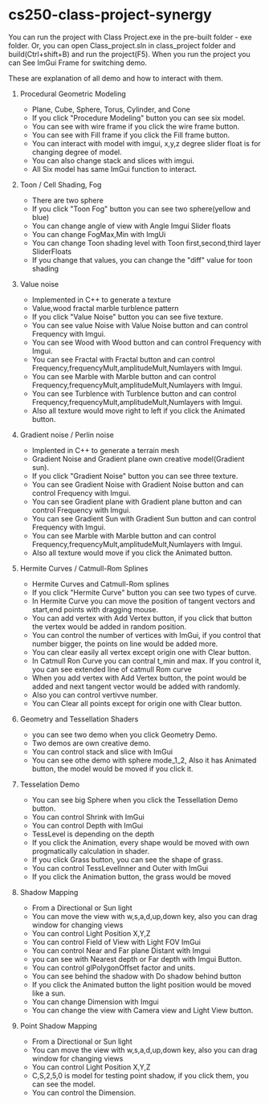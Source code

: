 # cs250-class-project-synergy


You can run the project with Class Project.exe in the pre-built folder - exe folder.
Or, you can open Class_project.sln in class_project folder and build(Ctrl+shift+B) and run the project(F5). 
When you run the project you can See ImGui Frame for switching demo. 

These are explanation of all demo and how to interact with them.
1. Procedural Geometric Modeling
	- Plane, Cube, Sphere, Torus, Cylinder, and Cone
	- If you click "Procedure Modeling" button you can see six model.
	- You can see with wire frame if you click the wire frame button.
	- You can see with Fill frame if you click the Fill frame button.
	- You can interact with model with imgui, x,y,z degree slider float is for changing degree of model.
	- You can also change stack and slices with imgui.
	- All Six model has same ImGui function to interact.
2. Toon / Cell Shading, Fog
	- There are two sphere
	- If you click "Toon Fog" button you can see two sphere(yellow and blue)
	- You can change angle of view with Angle Imgui Slider floats
	- You can change FogMax,Min with ImgUi
	- You can change Toon shading level with Toon first,second,third layer SliderFloats
	- If you change that values, you can change the "diff" value for toon shading
3. Value noise
	- Implemented in C++ to generate a texture
	- Value,wood fractal marble turblence pattern
	- If you click "Value Noise" button you can see five texture.
	- You can see value Noise with Value Noise button and can control Frequency with Imgui.
	- You can see Wood with Wood button and can control Frequency with Imgui.
	- You can see Fractal with Fractal button and can control Frequency,frequencyMult,amplitudeMult,Numlayers with Imgui.
	- You can see Marble with Marble button and can control Frequency,frequencyMult,amplitudeMult,Numlayers with Imgui.
	- You can see Turblence with Turblence button and can control Frequency,frequencyMult,amplitudeMult,Numlayers with Imgui.
	- Also all texture would move right to left if you click the Animated button.
4. Gradient noise / Perlin noise
	- Implented in C++ to generate a terrain mesh
	- Gradient Noise and Gradient plane own creative model(Gradient sun).
	- If you click "Gradient Noise" button you can see three texture.
	- You can see Gradient Noise with Gradient Noise button and can control Frequency with Imgui.
	- You can see Gradient plane with Gradient plane button and can control Frequency with Imgui.
	- You can see Gradient Sun with Gradient Sun button and can control Frequency with Imgui.
	- You can see Marble with Marble button and can control Frequency,frequencyMult,amplitudeMult,Numlayers with Imgui.
	- Also all texture would move if you click the Animated button.
5. Hermite Curves / Catmull-Rom Splines
	- Hermite Curves and Catmull-Rom splines
	- If you click "Hermite Curve" button you can see two types of curve.
	- In Hermite Curve you can move the position of tangent vectors and start,end points with dragging mouse.
	- You can add vertex with Add Vertex button, if you click that button the vertex would be added in random position.
	- You can control the number of vertices with ImGui, if you control that number bigger, the points on line would be added more.
	- You can clear easily all vertex except origin one with Clear button.
	- In Catmull Ron Curve you can contral t_min and max. If you control it, you can see extended line of catmull Rom curve 
	- When you add vertex with Add Vertex button, the point would be added and next tangent vector would be added with randomly.
	- Also you can control vertivve number.
	- You can Clear all points except for origin one with Clear button.

6. Geometry and Tessellation Shaders
	- you can see two demo when you click Geometry Demo.
	- Two demos are own creative demo.
	- You can control stack and slice with ImGui
	- You can see othe demo with sphere mode_1_2, Also it has Animated button, the model would be moved if you click it.
7. Tesselation Demo
	- You can see big Sphere when you click the Tessellation Demo button.
	- You can control Shrink with ImGui
	- You can control Depth with ImGui
	- TessLevel is depending on the depth
	- If you click the Animation, every shape would be moved with own progmatically calculation in shader.
	- If you click Grass button, you can see the shape of grass.
	- You can control TessLevelInner and Outer with ImGui
	- If you click the Animation button, the grass would be moved
8. Shadow Mapping
	- From a Directional or Sun light
	- You can move the view with w,s,a,d,up,down key, also you can drag window for changing views
	- You can control Light Position X,Y,Z
	- You can control Field of View with Light FOV ImGui
	- You can control Near and Far plane Distant with Imgui
	- you can see with Nearest depth or Far depth with Imgui Button.
	- You can control glPolygonOffset factor and units.
	- You can see behind the shadow with Do shadow behind button
	- If you click the Animated button the light position would be moved like a sun.
	- You can change Dimension with Imgui
	- You can change the view with Camera view and Light View button.
9. Point Shadow Mapping
	- From a Directional or Sun light
	- You can move the view with w,s,a,d,up,down key, also you can drag window for changing views
	- You can control Light Position X,Y,Z
	- C,S,2,5,0 is model for testing point shadow, if you click them, you can see the model.
	- You can control the Dimension.

